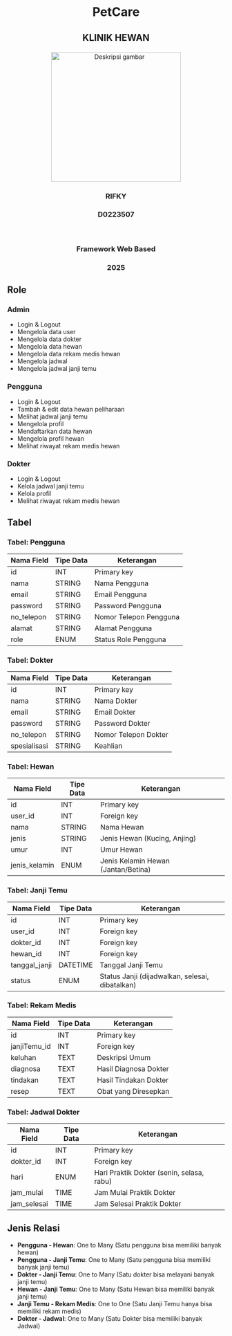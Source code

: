 # <p align="center" style="margin-bottom: 0px;">PetCare</p>
## <p align="center" style="margin-top: 0;">KLINIK HEWAN</p>

<p align="center">
  <img src="LOGO-UNSULBAR.png" width="300" alt="Deskripsi gambar" />
</p>

### <p align="center">RIFKY</p>
### <p align="center">D0223507</p></br>
### <p align="center">Framework Web Based</p>
### <p align="center">2025</p>


## Role

### Admin
- Login & Logout
- Mengelola data user
- Mengelola data dokter
- Mengelola data hewan
- Mengelola data rekam medis hewan
- Mengelola jadwal
- Mengelola jadwal janji temu

### Pengguna
- Login & Logout
- Tambah & edit data hewan peliharaan
- Melihat jadwal janji temu
- Mengelola profil
- Mendaftarkan data hewan
- Mengelola profil hewan
- Melihat riwayat rekam medis hewan

### Dokter
- Login & Logout
- Kelola jadwal janji temu
- Kelola profil
- Melihat riwayat rekam medis hewan

## Tabel

### Tabel: Pengguna
| Nama Field | Tipe Data | Keterangan                     |
|------------|-----------|--------------------------------|
| id         | INT       | Primary key                    |
| nama       | STRING    | Nama Pengguna                  |
| email      | STRING    | Email Pengguna                 |
| password   | STRING    | Password Pengguna              |
| no_telepon | STRING    | Nomor Telepon Pengguna         |
| alamat     | STRING    | Alamat Pengguna                |
| role       | ENUM      | Status Role Pengguna           |

### Tabel: Dokter
| Nama Field | Tipe Data | Keterangan                     |
|------------|-----------|--------------------------------|
| id         | INT       | Primary key                    |
| nama       | STRING    | Nama Dokter                    |
| email      | STRING    | Email Dokter                   |
| password   | STRING    | Password Dokter                |
| no_telepon | STRING    | Nomor Telepon Dokter           |
| spesialisasi | STRING  | Keahlian                       |

### Tabel: Hewan
| Nama Field | Tipe Data | Keterangan                     |
|------------|-----------|--------------------------------|
| id         | INT       | Primary key                    |
| user_id    | INT       | Foreign key                    |
| nama       | STRING    | Nama Hewan                     |
| jenis      | STRING    | Jenis Hewan (Kucing, Anjing)  |
| umur       | INT       | Umur Hewan                     |
| jenis_kelamin | ENUM   | Jenis Kelamin Hewan (Jantan/Betina) |

### Tabel: Janji Temu
| Nama Field | Tipe Data | Keterangan                     |
|------------|-----------|--------------------------------|
| id         | INT       | Primary key                    |
| user_id    | INT       | Foreign key                    |
| dokter_id  | INT       | Foreign key                    |
| hewan_id   | INT       | Foreign key                    |
| tanggal_janji | DATETIME | Tanggal Janji Temu          |
| status     | ENUM      | Status Janji (dijadwalkan, selesai, dibatalkan) |

### Tabel: Rekam Medis
| Nama Field | Tipe Data | Keterangan                     |
|------------|-----------|--------------------------------|
| id         | INT       | Primary key                    |
| janjiTemu_id | INT     | Foreign key                    |
| keluhan    | TEXT      | Deskripsi Umum                 |
| diagnosa   | TEXT      | Hasil Diagnosa Dokter          |
| tindakan    | TEXT      | Hasil Tindakan Dokter          |
| resep      | TEXT      | Obat yang Diresepkan           |

### Tabel: Jadwal Dokter
| Nama Field | Tipe Data | Keterangan                     |
|------------|-----------|--------------------------------|
| id         | INT       | Primary key                    |
| dokter_id  | INT       | Foreign key                    |
| hari       | ENUM      | Hari Praktik Dokter (senin, selasa, rabu) |
| jam_mulai  | TIME      | Jam Mulai Praktik Dokter      |
| jam_selesai| TIME      | Jam Selesai Praktik Dokter    |

## Jenis Relasi
- **Pengguna - Hewan**: One to Many (Satu pengguna bisa memiliki banyak hewan)
- **Pengguna - Janji Temu**: One to Many (Satu pengguna bisa memiliki banyak janji temu)
- **Dokter - Janji Temu**: One to Many (Satu dokter bisa melayani banyak janji temu)
- **Hewan - Janji Temu**: One to Many (Satu Hewan bisa memiliki banyak janji temu)
- **Janji Temu - Rekam Medis**: One to One (Satu Janji Temu hanya bisa memiliki rekam medis)
- **Dokter - Jadwal**: One to Many (Satu Dokter bisa memiliki banyak Jadwal)